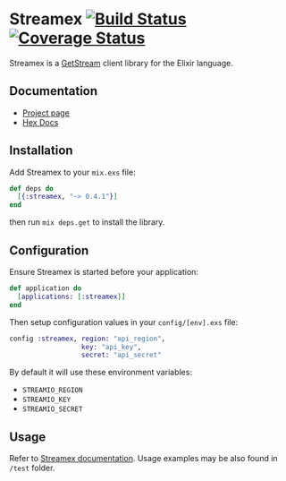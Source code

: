 # Streamex [![Build Status](https://img.shields.io/travis/sixFingers/streamex.svg)](https://travis-ci.org/sixFingers/streamex) [![Coverage Status](https://img.shields.io/coveralls/sixFingers/streamex.svg)](https://coveralls.io/github/sixFingers/streamex?branch=master)

Streamex is a [GetStream](https://getstream.io) client library for the Elixir language.

## Documentation

  - [Project page](https://sixfingers.github.io/streamex)
  - [Hex Docs](https://hexdocs.pm/streamex/0.4.1/api-reference.html)

## Installation

Add Streamex to your `mix.exs` file:

```elixir
def deps do
  [{:streamex, "~> 0.4.1"}]
end
```

then run `mix deps.get` to install the library.

## Configuration

Ensure Streamex is started before your application:

```elixir
def application do
  [applications: [:streamex]]
end
```

Then setup configuration values in your `config/[env].exs` file:

```elixir
config :streamex, region: "api_region",
                  key: "api_key",
                  secret: "api_secret"
```

By default it will use these environment variables:

  * `STREAMIO_REGION`
  * `STREAMIO_KEY`
  * `STREAMIO_SECRET`


## Usage

Refer to [Streamex documentation](https://sixfingers.github.io/streamex).
Usage examples may be also found in `/test` folder.
